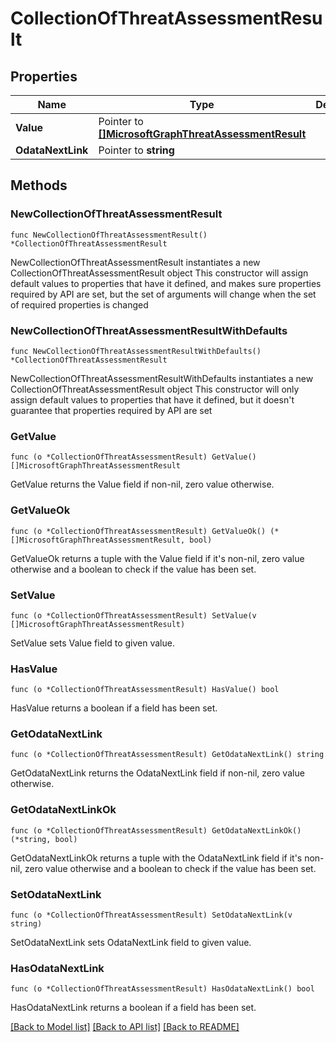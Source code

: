 # CollectionOfThreatAssessmentResult

## Properties

Name | Type | Description | Notes
------------ | ------------- | ------------- | -------------
**Value** | Pointer to [**[]MicrosoftGraphThreatAssessmentResult**](MicrosoftGraphThreatAssessmentResult.md) |  | [optional] 
**OdataNextLink** | Pointer to **string** |  | [optional] 

## Methods

### NewCollectionOfThreatAssessmentResult

`func NewCollectionOfThreatAssessmentResult() *CollectionOfThreatAssessmentResult`

NewCollectionOfThreatAssessmentResult instantiates a new CollectionOfThreatAssessmentResult object
This constructor will assign default values to properties that have it defined,
and makes sure properties required by API are set, but the set of arguments
will change when the set of required properties is changed

### NewCollectionOfThreatAssessmentResultWithDefaults

`func NewCollectionOfThreatAssessmentResultWithDefaults() *CollectionOfThreatAssessmentResult`

NewCollectionOfThreatAssessmentResultWithDefaults instantiates a new CollectionOfThreatAssessmentResult object
This constructor will only assign default values to properties that have it defined,
but it doesn't guarantee that properties required by API are set

### GetValue

`func (o *CollectionOfThreatAssessmentResult) GetValue() []MicrosoftGraphThreatAssessmentResult`

GetValue returns the Value field if non-nil, zero value otherwise.

### GetValueOk

`func (o *CollectionOfThreatAssessmentResult) GetValueOk() (*[]MicrosoftGraphThreatAssessmentResult, bool)`

GetValueOk returns a tuple with the Value field if it's non-nil, zero value otherwise
and a boolean to check if the value has been set.

### SetValue

`func (o *CollectionOfThreatAssessmentResult) SetValue(v []MicrosoftGraphThreatAssessmentResult)`

SetValue sets Value field to given value.

### HasValue

`func (o *CollectionOfThreatAssessmentResult) HasValue() bool`

HasValue returns a boolean if a field has been set.

### GetOdataNextLink

`func (o *CollectionOfThreatAssessmentResult) GetOdataNextLink() string`

GetOdataNextLink returns the OdataNextLink field if non-nil, zero value otherwise.

### GetOdataNextLinkOk

`func (o *CollectionOfThreatAssessmentResult) GetOdataNextLinkOk() (*string, bool)`

GetOdataNextLinkOk returns a tuple with the OdataNextLink field if it's non-nil, zero value otherwise
and a boolean to check if the value has been set.

### SetOdataNextLink

`func (o *CollectionOfThreatAssessmentResult) SetOdataNextLink(v string)`

SetOdataNextLink sets OdataNextLink field to given value.

### HasOdataNextLink

`func (o *CollectionOfThreatAssessmentResult) HasOdataNextLink() bool`

HasOdataNextLink returns a boolean if a field has been set.


[[Back to Model list]](../README.md#documentation-for-models) [[Back to API list]](../README.md#documentation-for-api-endpoints) [[Back to README]](../README.md)


